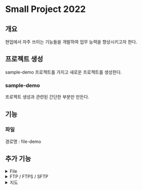 # Small Project 2022
## 개요
현업에서 자주 쓰이는 기능들을 개발하여 업무 능력을 향상시키고자 한다.


## 프로젝트 생성
sample-demo 프로젝트를 가지고 새로운 프로젝트를 생성한다.

### sample-demo
프로젝트 생성과 관련된 간단한 부분만 만든다. 

## 기능
### 파일
경로명 : file-demo

## 추가 기능

<details><summary>File</summary>
<p>

- [ ] 파일 업로드
- [ ] 파일 다운로드

</p>
</details>

<details><summary>FTP / FTPS / SFTP</summary>
<p>


</p>
</details>

<details><summary>지도</summary>
<p>

- OpenLayer 사용

</p>
</details>
